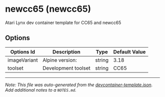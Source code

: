 
# newcc65 (newcc65)

Atari Lynx dev container template for CC65 and newcc65

## Options

| Options Id | Description | Type | Default Value |
|-----|-----|-----|-----|
| imageVariant | Alpine version: | string | 3.18 |
| toolset | Development toolset | string | CC65 |



---

_Note: This file was auto-generated from the [devcontainer-template.json](https://github.com/AtariLynx/devcontainers/blob/main/src/templates/newcc65/devcontainer-template.json).  Add additional notes to a `NOTES.md`._

